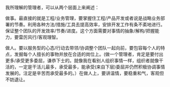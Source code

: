 我所理解的管理者，可以从两个层面上来阐述：

做事。最直接的就是工程/业务管理，要掌握住工程/产品开发或者说是战略业务部署的节奏。利用各种方法/措施/工具去提高效率，安排开发工作有条不紊地进行。保证整个团队的开发效率/节奏/进度。这个方面需要对事情的抽象/解构/把握能力，要雷厉风行/客观理智。

做人。要以服务型的心态/行动去带领/协调整个团队一起向前，要包容每个人的特点，发掘每个人擅长的事物并放在合适的岗位上。(做一个管理者，肯定是要付出更多/承受更多委屈，谦恭下士的。就像我在看别人组织事情一样，组织者就像干活的，一定是干活儿最多，承受最多，能承受(来自下层)委屈并仍然积极协调事情发展的。注定是辛苦而承受最多的。）在做人上，要讲温情，要稳重和气，客观但不妨退让。